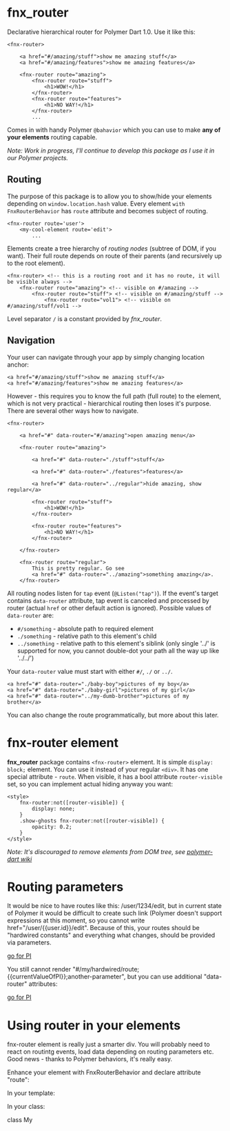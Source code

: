 # fnx_router

Declarative hierarchical router for Polymer Dart 1.0. Use it like this:

	<fnx-router>
		
		<a href="#/amazing/stuff">show me amazing stuff</a>
		<a href="#/amazing/features">show me amazing features</a>
	
		<fnx-router route="amazing">
			<fnx-router route="stuff">
				<h1>WOW!</h1>
			</fnx-router>
			<fnx-router route="features">
				<h1>NO WAY!</h1>
			</fnx-router>
			...



Comes in with handy Polymer `@bahavior` which you can use to make **any of your elements** routing capable.

_Note: Work in progress, I'll continue to develop this package as I use it in our Polymer projects._

## Routing

The purpose of this package is to allow you to show/hide your elements depending on `window.location.hash`
value. Every element `with FnxRouterBehavior` has `route` attribute and becomes subject of routing.

	<fnx-router route='user'>
		<my-cool-element route='edit'>
			...

Elements create a tree hierarchy of _routing nodes_ (subtree of DOM, if you want).
Their full route depends on route of their parents (and recursively up to the root element).

	<fnx-router> <!-- this is a routing root and it has no route, it will be visible always -->
		<fnx-router route="amazing"> <!-- visible on #/amazing -->
			<fnx-router route="stuff"> <!-- visible on #/amazing/stuff -->
				<fnx-router route="vol1"> <!-- visible on #/amazing/stuff/vol1 -->

Level separator `/` is a constant provided by *fnx_router*.

## Navigation

Your user can navigate through your app by simply changing location anchor:

	<a href="#/amazing/stuff">show me amazing stuff</a>
	<a href="#/amazing/features">show me amazing features</a>

However - this requires you to know the full path (full route) to the element,
which is not very practical - hierarchical routing then loses it's purpose.
There are several other ways how to navigate.

	<fnx-router>
		
		<a href="#" data-router="#/amazing">open amazing menu</a>
	
		<fnx-router route="amazing">
			
			<a href="#" data-router="./stuff">stuff</a>
			
			<a href="#" data-router="./features">features</a>
			
			<a href="#" data-router="../regular">hide amazing, show regular</a>
			
			<fnx-router route="stuff">
				<h1>WOW!</h1>
			</fnx-router>
			
			<fnx-router route="features">
				<h1>NO WAY!</h1>
			</fnx-router>
			
		</fnx-router>
		
		<fnx-router route="regular">
			This is pretty regular. Go see
			<a href="#" data-router="../amazing">something amazing</a>.			
		</fnx-router>

All routing nodes listen for `tap` event (`@Listen("tap")`). If the event's target contains `data-router`
attribute, tap event is canceled and processed by router (actual `href` or other default action is ignored).
Possible values of `data-router` are:

- `#/something` - absolute path to required element
- `./something` - relative path to this element's child
- `../something` - relative path to this element's siblink (only single '../' is supported for now, you cannot double-dot your path all the way up like '../../')

Your `data-router` value must start with either `#/`, `./` or `../`.

	<a href="#" data-router="./baby-boy">pictures of my boy</a>	
	<a href="#" data-router="./baby-girl">pictures of my girl</a>	
	<a href="#" data-router="../my-dumb-brother">pictures of my brother</a>

You can also change the route programmatically, but more about this later.

# fnx-router element

**fnx_router** package contains `<fnx-router>` element. It is
simple `display: block;` element. You can use it instead of
your regular `<div>`. It has one special attribute - `route`. When visible, it has a bool
attribute `router-visible` set, so you can implement actual hiding anyway you want:

	<style>
		fnx-router:not([router-visible]) {
			display: none;
		}
		.show-ghosts fnx-router:not([router-visible]) {
			opacity: 0.2;
		}	
	</style>

_Note: It's discouraged to remove elements from DOM tree, see
[polymer-dart wiki](https://github.com/dart-lang/polymer-dart/wiki/data-binding-helper-elements#conditional-templates)_

Routing parameters
=======================

It would be nice to have routes like this: /user/1234/edit, but in current
state of Polymer it would be difficult to create such link (Polymer doesn't
support expressions at this moment, so you cannot write
href="/user/{{user.id}}/edit". Because of this, your routes should be
"hardwired constants" and everything what changes, should be provided via
parameters.

<a href="#/my/hardwired/route;3.1415;another-parameter">go for PI</a>

You still cannot render "#/my/hardwired/route;{{currentValueOfPI}};another-parameter", but you can use additional "data-router" attributes:

<a href="#" data-router="#/my/hardwired/route" data-router-param1="{{currentValueOfPI}}" data-router-param2="another-parameter">go for PI</a>


Using router in your elements
===========================

fnx-router element is really just a smarter div. You will probably need to react on routintg events, load data depending on routing parameters etc. Good news - thanks to Polymer behaviors, it's really easy.

Enhance your element with FnxRouterBehavior and declare attribute "route":

In your template:
<dom-module id="my-smart-rest-element" attributes="route">

In your class:

class My










